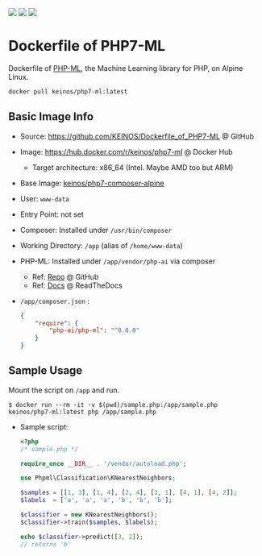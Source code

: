 [![](https://images.microbadger.com/badges/image/keinos/php7-ml.svg)](https://microbadger.com/images/keinos/php7-ml "View image info on microbadger.com")
[![](https://img.shields.io/docker/cloud/automated/keinos/php7-ml)](https://hub.docker.com/r/keinos/php7-ml "Docker Cloud Automated build")
[![](https://img.shields.io/docker/cloud/build/keinos/php7-ml)](https://hub.docker.com/r/keinos/php7-ml/builds "Docker Cloud Build Status")

# Dockerfile of PHP7-ML

Dockerfile of [PHP-ML](https://php-ml.org/), the Machine Learning library for PHP, on Alpine Linux.

```bash
docker pull keinos/php7-ml:latest
```

## Basic Image Info

- Source: https://github.com/KEINOS/Dockerfile_of_PHP7-ML @ GitHub
- Image: https://hub.docker.com/r/keinos/php7-ml @ Docker Hub
  - Target architecture: x86_64 (Intel. Maybe AMD too but ARM)
- Base Image: [keinos/php7-composer-alpine](https://hub.docker.com/r/keinos/php7-composer-alpine)
- User: `www-data`
- Entry Point: not set
- Composer: Installed under `/usr/bin/composer`
- Working Directory: `/app` (alias of `/home/www-data`)
- PHP-ML: Installed under `/app/vendor/php-ai` via composer
  - Ref: [Repo](https://github.com/php-ai/php-ml) @ GitHub
  - Ref: [Docs](https://php-ml.readthedocs.io/en/latest/) @ ReadTheDocs
- `/app/composer.json` :

    ```json
    {
        "require": {
            "php-ai/php-ml": "^0.8.0"
        }
    }
    ```

## Sample Usage

Mount the script on `/app` and run.

```shellsession
$ docker run --rm -it -v $(pwd)/sample.php:/app/sample.php keinos/php7-ml:latest php /app/sample.php
```

- Sample script:

    ```php
    <?php
    /* sample.php */

    require_once __DIR__ . '/vendor/autoload.php';

    use Phpml\Classification\KNearestNeighbors;

    $samples = [[1, 3], [1, 4], [2, 4], [3, 1], [4, 1], [4, 2]];
    $labels  = ['a', 'a', 'a', 'b', 'b', 'b'];

    $classifier = new KNearestNeighbors();
    $classifier->train($samples, $labels);

    echo $classifier->predict([3, 2]);
    // returns 'b'
    ```
